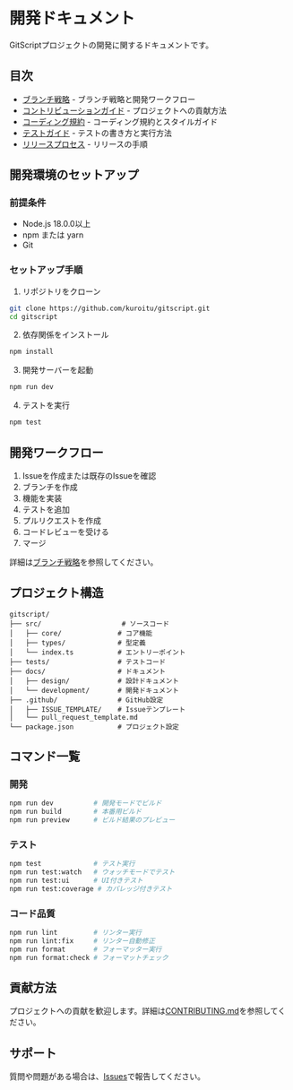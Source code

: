 # 開発ドキュメント

GitScriptプロジェクトの開発に関するドキュメントです。

## 目次

- [ブランチ戦略](./branch-strategy.md) - ブランチ戦略と開発ワークフロー
- [コントリビューションガイド](../CONTRIBUTING.md) - プロジェクトへの貢献方法
- [コーディング規約](./coding-standards.md) - コーディング規約とスタイルガイド
- [テストガイド](./testing-guide.md) - テストの書き方と実行方法
- [リリースプロセス](./release-process.md) - リリースの手順

## 開発環境のセットアップ

### 前提条件

- Node.js 18.0.0以上
- npm または yarn
- Git

### セットアップ手順

1. リポジトリをクローン

```bash
git clone https://github.com/kuroitu/gitscript.git
cd gitscript
```

2. 依存関係をインストール

```bash
npm install
```

3. 開発サーバーを起動

```bash
npm run dev
```

4. テストを実行

```bash
npm test
```

## 開発ワークフロー

1. Issueを作成または既存のIssueを確認
2. ブランチを作成
3. 機能を実装
4. テストを追加
5. プルリクエストを作成
6. コードレビューを受ける
7. マージ

詳細は[ブランチ戦略](./branch-strategy.md)を参照してください。

## プロジェクト構造

```
gitscript/
├── src/                    # ソースコード
│   ├── core/              # コア機能
│   ├── types/             # 型定義
│   └── index.ts           # エントリーポイント
├── tests/                 # テストコード
├── docs/                  # ドキュメント
│   ├── design/            # 設計ドキュメント
│   └── development/       # 開発ドキュメント
├── .github/               # GitHub設定
│   ├── ISSUE_TEMPLATE/    # Issueテンプレート
│   └── pull_request_template.md
└── package.json           # プロジェクト設定
```

## コマンド一覧

### 開発

```bash
npm run dev          # 開発モードでビルド
npm run build        # 本番用ビルド
npm run preview      # ビルド結果のプレビュー
```

### テスト

```bash
npm test             # テスト実行
npm run test:watch   # ウォッチモードでテスト
npm run test:ui      # UI付きテスト
npm run test:coverage # カバレッジ付きテスト
```

### コード品質

```bash
npm run lint         # リンター実行
npm run lint:fix     # リンター自動修正
npm run format       # フォーマッター実行
npm run format:check # フォーマットチェック
```

## 貢献方法

プロジェクトへの貢献を歓迎します。詳細は[CONTRIBUTING.md](../CONTRIBUTING.md)を参照してください。

## サポート

質問や問題がある場合は、[Issues](https://github.com/kuroitu/gitscript/issues)で報告してください。
